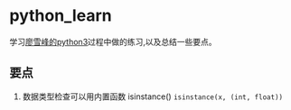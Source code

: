 # python_learn
学习[廖雪峰的python3](https://www.liaoxuefeng.com/wiki/0014316089557264a6b348958f449949df42a6d3a2e542c000)过程中做的练习,以及总结一些要点。

## 要点
1. 数据类型检查可以用内置函数 isinstance()
   `isinstance(x, (int, float))`
